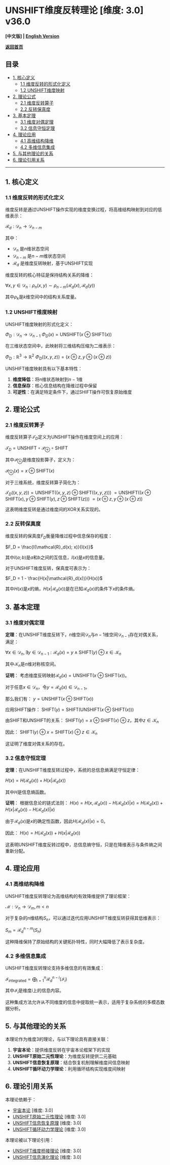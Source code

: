 # UNSHIFT维度反转理论 [维度: 3.0] v36.0

**[中文版] | [English Version](formal_theory_unshift_dimensional_reversal_en.md)**

**[返回首页](../README.md)**

## 目录

- [1. 核心定义](#1-核心定义)
  - [1.1 维度反转的形式化定义](#11-维度反转的形式化定义)
  - [1.2 UNSHIFT维度映射](#12-unshift维度映射)
- [2. 理论公式](#2-理论公式)
  - [2.1 维度反转算子](#21-维度反转算子)
  - [2.2 反转保真度](#22-反转保真度)
- [3. 基本定理](#3-基本定理)
  - [3.1 维度对偶定理](#31-维度对偶定理)
  - [3.2 信息守恒定理](#32-信息守恒定理)
- [4. 理论应用](#4-理论应用)
  - [4.1 高维结构降维](#41-高维结构降维)
  - [4.2 多维信息集成](#42-多维信息集成)
- [5. 与其他理论的关系](#5-与其他理论的关系)
- [6. 理论引用关系](#6-理论引用关系)

---

## 1. 核心定义

### 1.1 维度反转的形式化定义

维度反转是通过UNSHIFT操作实现的维度变换过程，将高维结构映射到对应的低维表示：

$`\mathcal{R}_d: \mathcal{D}_n \rightarrow \mathcal{D}_{n-m}`$

其中：
- $`\mathcal{D}_n`$ 是$`n`$维状态空间
- $`\mathcal{D}_{n-m}`$ 是$`n-m`$维状态空间
- $`\mathcal{R}_d`$ 是维度反转映射，基于UNSHIFT实现

维度反转的核心特征是保持结构关系的降维：

$`\forall x, y \in \mathcal{D}_n: \rho_n(x, y) \sim \rho_{n-m}(\mathcal{R}_d(x), \mathcal{R}_d(y))`$

其中$`\rho_k`$是$`k`$维空间中的结构关系度量。

### 1.2 UNSHIFT维度映射

UNSHIFT维度映射的形式化定义：

$`\Phi_D: \mathcal{D}_n \rightarrow \mathcal{D}_{n-1}`$
$`\Phi_D(x) = \text{UNSHIFT}(x \oplus \text{SHIFT}(x))`$

在三维状态空间中，此映射将三维结构压缩为二维表示：

$`\Phi_D: \mathbb{R}^3 \rightarrow \mathbb{R}^2`$
$`\Phi_D((x,y,z)) = (x \oplus z, y \oplus (x \oplus z))`$

UNSHIFT维度映射具有以下基本特性：

1. **维度降低**：将$`n`$维状态映射到$`n-1`$维
2. **信息保存**：核心信息结构在降维过程中保留
3. **可逆性**：在满足特定条件下，通过SHIFT操作可恢复原始维度

## 2. 理论公式

### 2.1 维度反转算子

维度反转算子$`\mathcal{T}_D`$定义为UNSHIFT操作在维度空间上的应用：

$`\mathcal{T}_D = \text{UNSHIFT} \circ \mathcal{P}_{\oplus} \circ \text{SHIFT}`$

其中$`\mathcal{P}_{\oplus}`$是维度投影算子，定义为：

$`\mathcal{P}_{\oplus}(x) = x \oplus \text{SHIFT}(x)`$

对于三维系统，维度反转算子简化为：

$`\mathcal{T}_D((x,y,z)) = \text{UNSHIFT}((x,y,z) \oplus \text{SHIFT}((x,y,z)))`$
$`= \text{UNSHIFT}((x \oplus \text{SHIFT}(x), y \oplus \text{SHIFT}(y), z \oplus \text{SHIFT}(z)))`$
$`= (x \oplus z, y \oplus (x \oplus z))`$

这表明维度反转是通过维度间的XOR关系实现的。

### 2.2 反转保真度

维度反转的保真度$`F_D`$衡量降维过程中信息保存的程度：

$`F_D = \frac{I(\mathcal{R}_d(x); x)}{I(x)}`$

其中$`I(a; b)`$是$`a`$和$`b`$之间的互信息，$`I(x)`$是$`x`$的信息量。

对于UNSHIFT维度反转，保真度可表示为：

$`F_D = 1 - \frac{H(x|\mathcal{R}_d(x))}{H(x)}`$

其中$`H(x)`$是$`x`$的熵，$`H(x|\mathcal{R}_d(x))`$是在已知$`\mathcal{R}_d(x)`$的条件下$`x`$的条件熵。

## 3. 基本定理

### 3.1 维度对偶定理

**定理**：在UNSHIFT维度反转下，$`n`$维空间$`\mathcal{D}_n`$与$`n-1`$维空间$`\mathcal{D}_{n-1}`$存在对偶关系，满足：

$`\forall x \in \mathcal{D}_n, \exists y \in \mathcal{D}_{n-1}: \mathcal{R}_d(x) = y \land \text{SHIFT}(y) \oplus x \in \mathcal{K}_n`$

其中$`\mathcal{K}_n`$是$`n`$维对称核空间。

**证明**：
考虑维度反转映射$`\mathcal{R}_d(x) = \text{UNSHIFT}(x \oplus \text{SHIFT}(x))`$。

对于任意$`x \in \mathcal{D}_n`$，令$`y = \mathcal{R}_d(x) \in \mathcal{D}_{n-1}`$。

那么我们有：
$`y = \text{UNSHIFT}(x \oplus \text{SHIFT}(x))`$

应用SHIFT操作：
$`\text{SHIFT}(y) = \text{SHIFT}(\text{UNSHIFT}(x \oplus \text{SHIFT}(x)))`$

由SHIFT和UNSHIFT的关系：
$`\text{SHIFT}(y) = x \oplus \text{SHIFT}(x) \oplus z`$，其中$`z \in \mathcal{K}_n`$

因此：
$`\text{SHIFT}(y) \oplus x = \text{SHIFT}(x) \oplus z \in \mathcal{K}_n`$

这证明了维度对偶关系的存在。

### 3.2 信息守恒定理

**定理**：在UNSHIFT维度反转过程中，系统的总信息熵满足守恒定律：

$`H(x) = H(\mathcal{R}_d(x)) + H(x|\mathcal{R}_d(x))`$

其中$`H`$是信息熵函数。

**证明**：
根据信息论的链式法则：
$`H(x) = H(x, \mathcal{R}_d(x)) - H(\mathcal{R}_d(x)|x) = H(\mathcal{R}_d(x)) + H(x|\mathcal{R}_d(x)) - H(\mathcal{R}_d(x)|x)`$

由于$`\mathcal{R}_d(x)`$是$`x`$的确定性函数，因此$`H(\mathcal{R}_d(x)|x) = 0`$。

因此：
$`H(x) = H(\mathcal{R}_d(x)) + H(x|\mathcal{R}_d(x))`$

这表明UNSHIFT维度反转过程中，总信息熵守恒，只是在降维表示与条件熵之间重新分配。

## 4. 理论应用

### 4.1 高维结构降维

UNSHIFT维度反转理论为高维结构的有效降维提供了理论框架：

$`\mathcal{M}: \mathcal{D}_n \rightarrow \mathcal{D}_m, m < n`$

对于复杂的$`n`$维结构$`S_n`$，可以通过迭代应用UNSHIFT维度反转获得其低维表示：

$`S_m = \mathcal{R}_d^{n-m}(S_n)`$

这种降维保持了原始结构的关键拓扑特性，同时大幅降低了表示复杂度。

### 4.2 多维信息集成

UNSHIFT维度反转理论支持多维信息的有效集成：

$`\mathcal{I}_{\text{integrated}} = \bigoplus_{i=1}^{n} \mathcal{R}_d^{n-i}(\mathcal{I}_i)`$

其中$`\mathcal{I}_i`$是维度$`i`$上的信息内容。

这种集成方法允许从不同维度的信息中提取统一表示，适用于复杂系统的多模态数据分析。

## 5. 与其他理论的关系

本理论作为维度3的理论，与以下理论具有直接关联：

1. **宇宙本论**：提供维度反转在宇宙本论框架下的实现
2. **UNSHIFT原始二元性理论**：为维度反转提供二元基础
3. **UNSHIFT信息恢复原理**：结合恢复机制理解维度间信息映射
4. **UNSHIFT循环动力学理论**：利用循环结构实现维度间映射

## 6. 理论引用关系

本理论依赖于：
- [宇宙本论](formal_theory_cosmic_ontology.md) [维度: 3.0]
- [UNSHIFT原始二元性理论](formal_theory_unshift_primitive_duality.md) [维度: 3.0]
- [UNSHIFT信息恢复原理](formal_theory_unshift_information_recovery_principle.md) [维度: 3.0]
- [UNSHIFT循环动力学理论](formal_theory_unshift_cyclical_dynamics.md) [维度: 3.0]

本理论被以下理论引用：
- [UNSHIFT维度桥接理论](formal_theory_unshift_dimension_bridging.md) [维度: 3.0]
- [UNSHIFT信息演化理论](formal_theory_unshift_information_evolution.md) [维度: 3.0] 